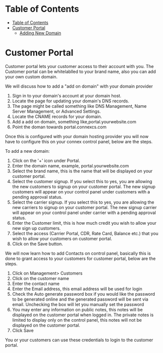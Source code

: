 # Table of Contents

* [Table of Contents](#table-of-contents)
* [Customer Portal](#customer-portal)
    * [Adding New Domain](#to-add-a-new-domain)
    
# Customer Portal

Customer portal lets your customer access to their account with you. The Customer portal can be whitelablled to your brand name, also you can add your own custom domain.

We will discuss how to add a "add on domain" with your domain provider

1. Sign in to your domain's account at your domain host.
2. Locate the page for updating your domain's DNS records.
3. The page might be called something like DNS Management, Name Server Management, or Advanced Settings.
4. Locate the CNAME records for your domain.
5. Add a add on domain, something like,portal.yourwebsite.com
6. Point the doman towards portal.connexcs.com

Once this is configured with your domain hosting provider you will now have to configure this on your connex control panel, below are the steps.

To add a new domain:

1. Click on the '+' icon under Portal.
2. Enter the domain name, example, portal.yourwebsite.com
3. Select the brand name, this is the name that will be displayed on your customer portal.
4. Select the customer signup. If you select this to yes, you are allowing the new customers to signup on your customer portal. The new signup customers will appear on your control panel under customers with a pending approval status.
5. Select the carrier signup. If you select this to yes, you are allowing the new carriers to signup on your customer portal. The new signup carrier will appear on your control panel under carrier with a pending approval status.
6. Enter the Customer limit, this is how much credit you wish to allow your new sign up customers.
7. Select the access (Carrier Portal, CDR, Rate Card, Balance etc.) that you wish to allow your customers on customer portal.
8. Click on the Save button.


We will now learn how to add Contacts on control panel, basically this is done to grant access to your customers for customer portal, below are the steps.

1. Click on Management> Customers
2. Click on the customer name
3. Enter the contact name
4. Enter the Email address, this email address will be used for login
5. Check the Auto generate password box if you would like the password to be generated online and the generated password will be sent via email. Unchecking the box will let you manually set the password
6. You may enter any information on public notes, this notes will be displayed on the customer portal when logged in. The private notes is limited to display only on the control panel, this notes will not be displayed on the customer portal.
7. Click Save

You or your customers can use these credentials to login to the customer portal.
